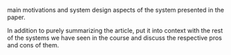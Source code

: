 


main motivations and system design aspects of the system presented in the paper.  

  

In addition to purely summarizing the article, put it into context with the rest of the systems we have seen in the course and discuss the respective pros and cons of them.